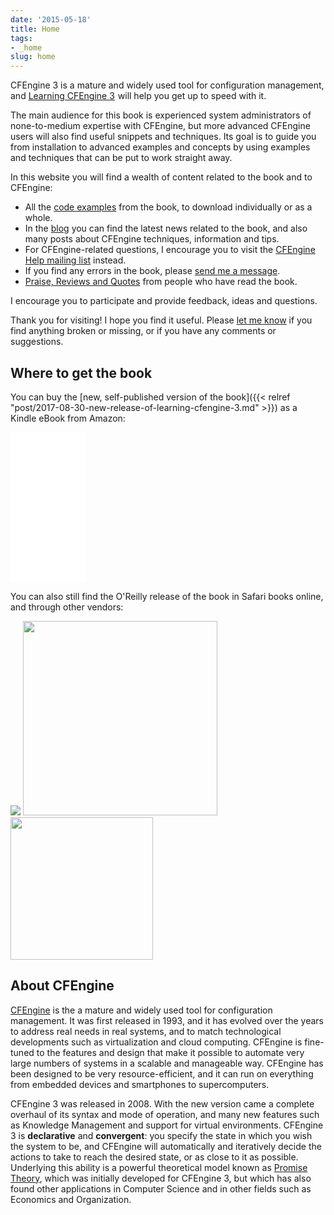 ```yaml
---
date: '2015-05-18'
title: Home
tags:
- _home
slug: home
---
```


CFEngine 3 is a mature and widely used tool for configuration
management, and <a target="_blank"
href="https://www.amazon.com/gp/product/B07562BSWG/ref=as_li_tl?ie=UTF8&camp=1789&creative=9325&creativeASIN=B07562BSWG&linkCode=as2&tag=zzamboni-20&linkId=01f41bb6ae8e836c2b8cf1aa5ff3be29">Learning
CFEngine 3</a><img
src="//ir-na.amazon-adsystem.com/e/ir?t=zzamboni-20&l=am2&o=1&a=B07562BSWG"
width="1" height="1" border="0" alt="" style="border:none !important;
margin:0px !important;" /> will help you get up to speed with it.

The main audience for this book is experienced system administrators
of none-to-medium expertise with CFEngine, but more advanced CFEngine
users will also find useful snippets and techniques. Its goal is to
guide you from installation to advanced examples and concepts by using
examples and techniques that can be put to work straight away.

In this website you will find a wealth of content related to the book
and to CFEngine:

* All the [code examples](/the-code) from the book, to download
  individually or as a whole.
* In the [blog](/blog) you can find the latest news related to the
  book, and also many posts about CFEngine techniques, information and
  tips.
* For CFEngine-related questions, I encourage you to visit the
  [CFEngine Help mailing
  list](https://groups.google.com/forum/#!forum/help-cfengine)
  instead.
* If you find any errors in the book, please [send me a
  message](/contact).
* [Praise, Reviews and Quotes](/the-raves) from people who have read
  the book.

I encourage you to participate and provide feedback, ideas and
questions.

Thank you for visiting! I hope you find it useful. Please [let me
know](/contact) if you find anything broken or missing, or if you have
any comments or suggestions.

## Where to get the book

You can buy the [new, self-published version of the book]({{< relref "post/2017-08-30-new-release-of-learning-cfengine-3.md" >}}) as a Kindle eBook from Amazon:

<iframe style="width:120px;height:240px;" marginwidth="0" marginheight="0" scrolling="no" frameborder="0" src="//ws-na.amazon-adsystem.com/widgets/q?ServiceVersion=20070822&OneJS=1&Operation=GetAdHtml&MarketPlace=US&source=ac&ref=tf_til&ad_type=product_link&tracking_id=zzamboni-20&marketplace=amazon&region=US&placement=B07562BSWG&asins=B07562BSWG&linkId=e9ff01abacaa63e76aff40ad1a769d3a&show_border=false&link_opens_in_new_window=false&price_color=333333&title_color=0066c0&bg_color=ffffff">
    </iframe>

You can also still find the O'Reilly release of the book in Safari
books online, and through other vendors:

 <a href='https://www.safaribooksonline.com/library/view/learning-cfengine-3/9781449334536/'><img hash='2854f63e6112d76fdc5785892c404fd9' src='/note/86339fd3-3e6a-4c23-a630-120c7cbd3aab/img/2854f63e6112d76fdc5785892c404fd9/2854f63e6112d76fdc5785892c404fd9.png' style='font-family: Quattrocento Sans; font-size: 20px; color: rgb(81, 81, 81); box-sizing: border-box; font-variant-ligatures: normal; font-variant-caps: normal; letter-spacing: normal; orphans: 2; text-indent: 0px; text-transform: none; white-space: normal; widows: 2; word-spacing: 0px; -webkit-text-stroke-width: 0px;' type='image/png'/></a> <a href="https://www.amazon.com/gp/product/1449312209/ref=as_li_tl?ie=UTF8&camp=1789&creative=9325&creativeASIN=1449312209&linkCode=as2&tag=zzamboni-20&linkId=029dda21948bbea2180b80d08c2ff701"><img hash='8f5ef929a29ff734dd60b2b155d082be' src='/note/86339fd3-3e6a-4c23-a630-120c7cbd3aab/img/8f5ef929a29ff734dd60b2b155d082be/8f5ef929a29ff734dd60b2b155d082be.png' type='image/png' width='311'/></a><img src="//ir-na.amazon-adsystem.com/e/ir?t=zzamboni-20&l=am2&o=1&a=1449312209" width="1" height="1" border="0" alt="" style="border:none !important; margin:0px !important;" /> <a href='https://www.barnesandnoble.com/w/learning-cfengine-3-diego-martin-zamboni/1110856686?ean=9781449312206'><img hash='185e635d9ef473423bdd7ba249821e73' src='/note/86339fd3-3e6a-4c23-a630-120c7cbd3aab/img/185e635d9ef473423bdd7ba249821e73/185e635d9ef473423bdd7ba249821e73.png' type='image/png' width='228'/></a>

## About CFEngine

[CFEngine](http://cfengine.com/) is the a mature and widely used tool
for configuration management. It was first released in 1993, and it
has evolved over the years to address real needs in real systems, and
to match technological developments such as virtualization and cloud
computing. CFEngine is fine-tuned to the features and design that make
it possible to automate very large numbers of systems in a scalable
and manageable way. CFEngine has been designed to be very
resource-efficient, and it can run on everything from embedded devices
and smartphones to supercomputers.

CFEngine 3 was released in 2008. With the new version came a complete
overhaul of its syntax and mode of operation, and many new features
such as Knowledge Management and support for virtual
environments. CFEngine 3 is **declarative** and **convergent**: you
specify the state in which you wish the system to be, and CFEngine
will automatically and iteratively decide the actions to take to reach
the desired state, or as close to it as possible. Underlying this
ability is a powerful theoretical model known as [Promise
Theory](http://en.wikipedia.org/wiki/Promise_theory), which was
initially developed for CFEngine 3, but which has also found other
applications in Computer Science and in other fields such as Economics
and Organization.

